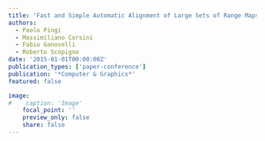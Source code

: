 ```yaml
---
title: 'Fast and Simple Automatic Alignment of Large Sets of Range Maps '
authors:
  - Paolo Pingi
  - Massimiliano Corsini
  - Fabio Ganovelli
  - Roberto Scopigno
date: '2015-01-01T00:00:00Z'
publication_types: ['paper-conference']
publication: '*Computer & Graphics*'
featured: false

image:
#    caption: 'Image'
    focal_point: ''
    preview_only: false
    share: false
---
```

